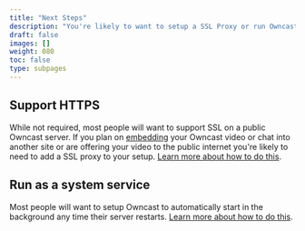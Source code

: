 ```yaml
---
title: "Next Steps"
description: "You're likely to want to setup a SSL Proxy or run Owncast as a system service."
draft: false
images: []
weight: 080
toc: false
type: subpages
---
```


## Support HTTPS

While not required, most people will want to support SSL on a public Owncast server. If you plan on [embedding](/docs/embed) your Owncast video or chat into another site or are offering your video to the public internet you're likely to need to add a SSL proxy to your setup. [Learn more about how to do this](/docs/sslproxies).

## Run as a system service

Most people will want to setup Owncast to automatically start in the background any time their server restarts. [Learn more about how to do this](/docs/systemservice/).
